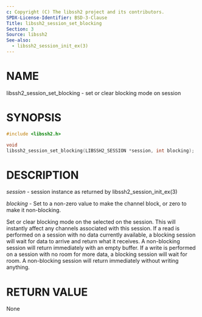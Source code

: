 ```yaml
---
c: Copyright (C) The libssh2 project and its contributors.
SPDX-License-Identifier: BSD-3-Clause
Title: libssh2_session_set_blocking
Section: 3
Source: libssh2
See-also:
  - libssh2_session_init_ex(3)
---
```


# NAME

libssh2_session_set_blocking - set or clear blocking mode on session

# SYNOPSIS

~~~c
#include <libssh2.h>

void
libssh2_session_set_blocking(LIBSSH2_SESSION *session, int blocking);
~~~

# DESCRIPTION

*session* - session instance as returned by libssh2_session_init_ex(3)

*blocking* - Set to a non-zero value to make the channel block, or zero to
make it non-blocking.

Set or clear blocking mode on the selected on the session. This will
instantly affect any channels associated with this session. If a read is
performed on a session with no data currently available, a blocking session
will wait for data to arrive and return what it receives. A non-blocking
session will return immediately with an empty buffer. If a write is performed
on a session with no room for more data, a blocking session will wait for
room. A non-blocking session will return immediately without writing
anything.

# RETURN VALUE

None
